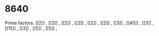 # 8640

Prime factors: [[2]] , [[2]] , [[2]] , [[2]] , [[2]] , [[2]] , [[3]] , [[45]] , [[3]] , [[15]] , [[3]] , [[5]] , [[5]] , 
